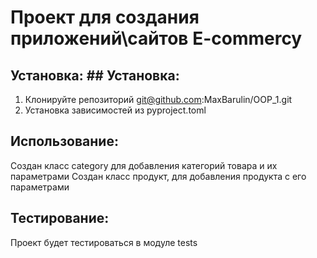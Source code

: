 # Проект для создания приложений\сайтов E-commercy


## Установка:	## Установка:
1. Клонируйте репозиторий git@github.com:MaxBarulin/OOP_1.git	
2. Установка зависимостей из pyproject.toml

## Использование: 
Создан класс category для добавления категорий товара и их параметрами
Создан класс продукт, для добавления продукта с его параметрами

## Тестирование: 
Проект будет тестироваться в модуле tests
